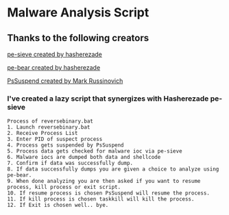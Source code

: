 # Malware Analysis Script

## Thanks to the following creators
[pe-sieve created by hasherezade](https://github.com/hasherezade/pe-sieve)

[pe-bear created by hasherezade](https://github.com/hasherezade/pe-bear-releases/)

[PsSuspend created by Mark Russinovich](https://docs.microsoft.com/en-us/sysinternals/downloads/pssuspend)

### I've created a lazy script that synergizes with Hasherezade pe-sieve

```
Process of reversebinary.bat
1. Launch reversebinary.bat
2. Receive Process List
3. Enter PID of suspect process
4. Process gets suspended by PsSuspend
5. Process data gets checked for malware ioc via pe-sieve
6. Malware iocs are dumped both data and shellcode
7. Confirm if data was successfully dump.
8. If data successfully dumps you are given a choice to analyze using pe-bear.
9. When done analyzing you are then asked if you want to resume process, kill process or exit script.
10. If resume process is chosen PsSuspend will resume the process.
11. If kill process is chosen taskkill will kill the process.
12. If Exit is chosen well.. bye.
```
